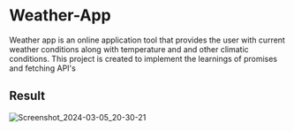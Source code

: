 # Weather-App

Weather app is an online application tool that provides the user with current weather conditions along with temperature and and other climatic conditions. This project is created to implement the learnings of promises and fetching API's

## Result

![Screenshot_2024-03-05_20-30-21](https://github.com/CyberRomeCat/weather-app/assets/120878346/5561d8f3-8763-444d-89c3-e43f194f456f)
